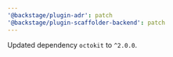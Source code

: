 ```yaml
---
'@backstage/plugin-adr': patch
'@backstage/plugin-scaffolder-backend': patch
---
```


Updated dependency `octokit` to `^2.0.0`.
